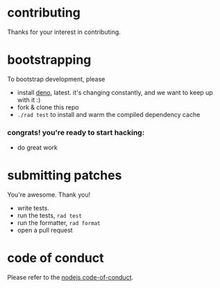 # contributing

Thanks for your interest in contributing.

# bootstrapping

To bootstrap development, please

- install [deno](https://deno.land/), latest. it's changing constantly, and we
  want to keep up with it :)
- fork & clone this repo
- `./rad test` to install and warm the compiled dependency cache

### congrats! you're ready to start hacking:

- do great work

# submitting patches

You're awesome. Thank you!

- write tests.
- run the tests, `rad test`
- run the formatter, `rad format`
- open a pull request

# code of conduct

Please refer to the
[nodejs code-of-conduct](https://github.com/nodejs/node/blob/main/CODE_OF_CONDUCT.md).
